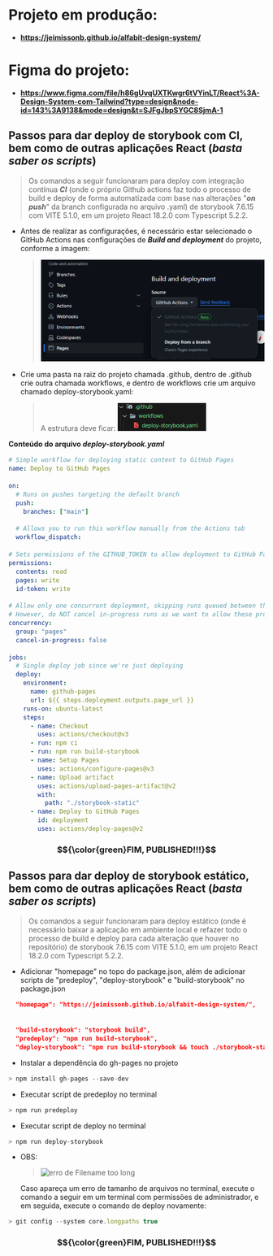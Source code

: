 # Projeto em produção:

- **https://jeimissonb.github.io/alfabit-design-system/**

# Figma do projeto:

- **https://www.figma.com/file/h86gUvqUXTKwgr6tVYinLT/React%3A-Design-System-com-Tailwind?type=design&node-id=143%3A9138&mode=design&t=SJFgJbpSYGC8SjmA-1**

## Passos para dar deploy de storybook com CI, bem como de outras aplicações React (_basta saber os scripts_)

> Os comandos a seguir funcionaram para deploy com integração contínua **_CI_** (onde o próprio Github actions faz todo o processo de build e deploy de forma automatizada com base nas alterações "**_on push_**" da branch configurada no arquivo .yaml) de storybook 7.6.15 com VITE 5.1.0, em um projeto React 18.2.0 com Typescript 5.2.2.

- Antes de realizar as configurações, é necessário estar selecionado o GitHub Actions nas configurações de **_Build and deployment_** do projeto, conforme a imagem:

  > ![Configurações de build e deploy do projeto](./public/configsBuildAndDeploy.png)

- Crie uma pasta na raiz do projeto chamada .github, dentro de .github crie outra chamada workflows, e dentro de workflows crie um arquivo chamado deploy-storybook.yaml:
  > A estrutura deve ficar:
  > ![Estrutura de pastas do GitHub Workflow](./public/structureFolders.png)

**Conteúdo do arquivo _deploy-storybook.yaml_**

```yaml
# Simple workflow for deploying static content to GitHub Pages
name: Deploy to GitHub Pages

on:
  # Runs on pushes targeting the default branch
  push:
    branches: ["main"]

  # Allows you to run this workflow manually from the Actions tab
  workflow_dispatch:

# Sets permissions of the GITHUB_TOKEN to allow deployment to GitHub Pages
permissions:
  contents: read
  pages: write
  id-token: write

# Allow only one concurrent deployment, skipping runs queued between the run in-progress and latest queued.
# However, do NOT cancel in-progress runs as we want to allow these production deployments to complete.
concurrency:
  group: "pages"
  cancel-in-progress: false

jobs:
  # Single deploy job since we're just deploying
  deploy:
    environment:
      name: github-pages
      url: ${{ steps.deployment.outputs.page_url }}
    runs-on: ubuntu-latest
    steps:
      - name: Checkout
        uses: actions/checkout@v3
      - run: npm ci
      - run: npm run build-storybook
      - name: Setup Pages
        uses: actions/configure-pages@v3
      - name: Upload artifact
        uses: actions/upload-pages-artifact@v2
        with:
          path: "./storybook-static"
      - name: Deploy to GitHub Pages
        id: deployment
        uses: actions/deploy-pages@v2
```

### $${\color{green}FIM, PUBLISHED!!!}$$

## Passos para dar deploy de storybook estático, bem como de outras aplicações React (_basta saber os scripts_)

> Os comandos a seguir funcionaram para deploy estático (onde é necessário baixar a aplicação em ambiente local e refazer todo o processo de build e deploy para cada alteração que houver no repositório) de storybook 7.6.15 com VITE 5.1.0, em um projeto React 18.2.0 com Typescript 5.2.2.

- Adicionar "homepage" no topo do package.json, além de adicionar scripts de "predeploy", "deploy-storybook" e "build-storybook" no package.json

```json
  "homepage": "https://jeimissonb.github.io/alfabit-design-system/",


  "build-storybook": "storybook build",
  "predeploy": "npm run build-storybook",
  "deploy-storybook": "npm run build-storybook && touch ./storybook-static/.nojekyll && gh-pages -d ./storybook-static -t true"
```

- Instalar a dependência do gh-pages no projeto

```js
> npm install gh-pages --save-dev
```

- Executar script de predeploy no terminal

```js
> npm run predeploy
```

- Executar script de deploy no terminal

```js
> npm run deploy-storybook
```

- OBS:

  > ![erro de Filename too long](image.png)

  Caso apareça um erro de tamanho de arquivos no terminal, execute o comando a seguir em um terminal com permissões de administrador, e em seguida, execute o comando de deploy novamente:

```js
> git config --system core.longpaths true
```

### $${\color{green}FIM, PUBLISHED!!!}$$
